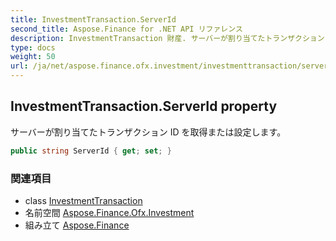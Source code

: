 ```yaml
---
title: InvestmentTransaction.ServerId
second_title: Aspose.Finance for .NET API リファレンス
description: InvestmentTransaction 財産. サーバーが割り当てたトランザクション ID を取得または設定します
type: docs
weight: 50
url: /ja/net/aspose.finance.ofx.investment/investmenttransaction/serverid/
---
```

## InvestmentTransaction.ServerId property

サーバーが割り当てたトランザクション ID を取得または設定します。

```csharp
public string ServerId { get; set; }
```

### 関連項目

* class [InvestmentTransaction](../)
* 名前空間 [Aspose.Finance.Ofx.Investment](../../investmenttransaction/)
* 組み立て [Aspose.Finance](../../../)


